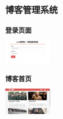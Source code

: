 # 博客管理系统

## 登录页面

<img src="./assets/images/login.png" style="zoom:15%;" />

## 博客首页

<img src="./assets/images/index.png" style="zoom:15%;" />

